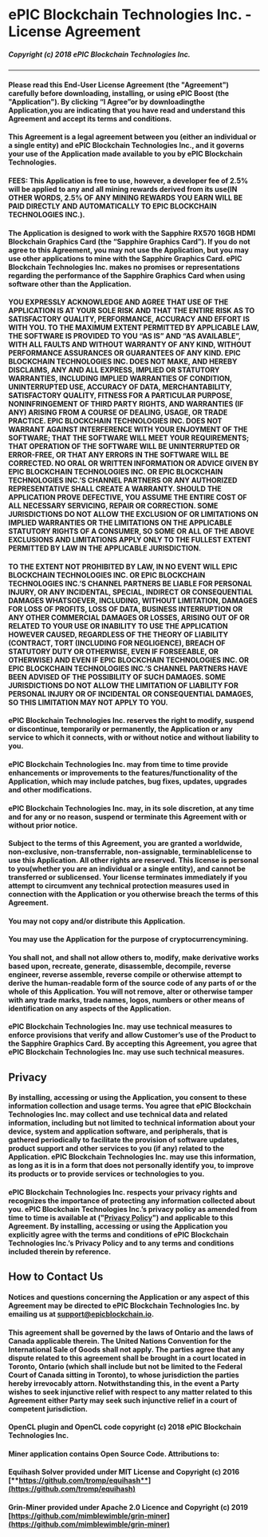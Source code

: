 # **ePIC Blockchain Technologies Inc. - License Agreement**  
##### **Copyright (c) 2018 ePIC Blockchain Technologies Inc.**

---

#### **Please read this End-User License Agreement (the "Agreement") carefully before downloading, installing, or using ePIC Boost (the "Application").** By clicking “I Agree”or by downloadingthe Application,you are indicating that you have read and understand this Agreement and accept its terms and conditions.

#### **This Agreement is a legal agreement between you (either an individual or a single entity) and ePIC Blockchain Technologies Inc., and it governs your use of the Application made available to you by ePIC Blockchain Technologies.**

#### **FEES: This Application is free to use, however, a developer fee of 2.5% will be applied to any and all mining rewards derived from its use**(IN OTHER WORDS,  2.5% OF ANY MINING REWARDS YOU EARN WILL BE PAID DIRECTLY AND AUTOMATICALLY TO EPIC BLOCKCHAIN TECHNOLOGIES INC.).

#### **The Application is designed to work with the Sapphire RX570 16GB HDMI Blockchain Graphics Card (the “Sapphire Graphics Card”).  If you do not agree to this Agreement, you may not use the Application, but you may use other applications to mine** **with the Sapphire  Graphics Card. ePIC Blockchain Technologies Inc. makes no promises or representations regarding the performance of the Sapphire  Graphics Card when using software other than the Application.**

#### **YOU EXPRESSLY ACKNOWLEDGE AND AGREE THAT USE OF THE APPLICATION IS AT YOUR SOLE RISK AND THAT THE ENTIRE RISK AS TO SATISFACTORY QUALITY, PERFORMANCE, ACCURACY AND EFFORT IS WITH YOU. TO THE MAXIMUM EXTENT PERMITTED BY APPLICABLE LAW, THE SOFTWARE IS PROVIDED TO YOU “AS IS” AND “AS AVAILABLE”, WITH ALL FAULTS AND WITHOUT WARRANTY OF ANY KIND, WITHOUT PERFORMANCE ASSURANCES OR GUARANTEES OF ANY KIND.  EPIC BLOCKCHAIN TECHNOLOGIES INC. DOES NOT MAKE, AND HEREBY DISCLAIMS, ANY AND ALL EXPRESS, IMPLIED OR STATUTORY WARRANTIES, INCLUDING IMPLIED WARRANTIES OF CONDITION, UNINTERRUPTED USE, ACCURACY OF DATA, MERCHANTABILITY, SATISFACTORY QUALITY, FITNESS FOR A PARTICULAR PURPOSE, NONINFRINGEMENT OF THIRD PARTY RIGHTS, AND WARRANTIES (IF ANY) ARISING FROM A COURSE OF DEALING, USAGE, OR TRADE PRACTICE. EPIC BLOCKCHAIN TECHNOLOGIES INC. DOES NOT WARRANT AGAINST INTERFERENCE WITH YOUR ENJOYMENT OF THE SOFTWARE; THAT THE SOFTWARE WILL MEET YOUR REQUIREMENTS; THAT OPERATION OF THE SOFTWARE WILL BE UNINTERRUPTED OR ERROR-FREE, OR THAT ANY ERRORS IN THE SOFTWARE WILL BE CORRECTED. NO ORAL OR WRITTEN INFORMATION OR ADVICE GIVEN BY EPIC BLOCKCHAIN TECHNOLOGIES INC. OR EPIC BLOCKCHAIN TECHNOLOGIES INC.’S CHANNEL PARTNERS OR ANY AUTHORIZED REPRESENTATIVE SHALL CREATE A WARRANTY. SHOULD THE APPLICATION PROVE DEFECTIVE, YOU ASSUME THE ENTIRE COST OF ALL NECESSARY SERVICING, REPAIR OR CORRECTION. SOME JURISDICTIONS DO NOT ALLOW THE EXCLUSION OF OR LIMITATIONS ON IMPLIED WARRANTIES OR THE LIMITATIONS ON THE APPLICABLE STATUTORY RIGHTS OF A CONSUMER, SO SOME OR ALL OF THE ABOVE EXCLUSIONS AND LIMITATIONS APPLY ONLY TO THE FULLEST EXTENT PERMITTED BY LAW IN THE APPLICABLE JURISDICTION.**

#### **TO THE EXTENT NOT PROHIBITED BY LAW, IN NO EVENT WILL EPIC BLOCKCHAIN TECHNOLOGIES INC. OR EPIC BLOCKCHAIN TECHNOLOGIES INC.’S CHANNEL PARTNERS BE LIABLE FOR PERSONAL INJURY, OR ANY INCIDENTAL, SPECIAL, INDIRECT OR CONSEQUENTIAL DAMAGES WHATSOEVER, INCLUDING, WITHOUT LIMITATION, DAMAGES FOR LOSS OF PROFITS, LOSS OF DATA, BUSINESS INTERRUPTION OR ANY OTHER COMMERCIAL DAMAGES OR LOSSES, ARISING OUT OF OR RELATED TO YOUR USE OR INABILITY TO USE THE APPLICATION HOWEVER CAUSED, REGARDLESS OF THE THEORY OF LIABILITY (CONTRACT, TORT (INCLUDING FOR NEGLIGENCE), BREACH OF STATUTORY DUTY OR OTHERWISE, EVEN IF FORSEEABLE, OR OTHERWISE) AND EVEN IF EPIC BLOCKCHAIN TECHNOLOGIES INC.  OR EPIC BLOCKCHAIN TECHNOLOGIES INC.’S CHANNEL PARTNERS HAVE BEEN ADVISED OF THE POSSIBILITY OF SUCH DAMAGES. SOME JURISDICTIONS DO NOT ALLOW THE LIMITATION OF LIABILITY FOR PERSONAL INJURY OR OF INCIDENTAL OR CONSEQUENTIAL DAMAGES, SO THIS LIMITATION MAY NOT APPLY TO YOU.**

#### **ePIC Blockchain Technologies Inc. reserves the right to modify, suspend or discontinue, temporarily or permanently, the Application or any service to which it connects, with or without notice and without liability to you.**

#### **ePIC Blockchain Technologies Inc. may from time to time provide enhancements or improvements to the features/functionality of the Application, which may include patches, bug fixes, updates, upgrades and other modifications.**

#### **ePIC Blockchain Technologies Inc. may, in its sole discretion, at any time and for any or no reason, suspend or terminate this Agreement with or without prior notice.**

#### **Subject to the terms of this Agreement, you are granted a worldwide**, non-exclusive, non-transferrable, non-assignable, terminablelicense to use this Application. All other rights are reserved.  This license is personal to you(whether you are an individual or a single entity), and cannot be transferred or sublicensed. Your license terminates immediately if you attempt to circumvent any technical protection measures used in connection with the Application or you otherwise breach the terms of this Agreement.

#### **You may not copy and/or distribute this Application.**

#### You may use the Application for the purpose of cryptocurrencymining.

#### **You shall not, and shall not allow others to, modify, make derivative works based upon, recreate, generate, disassemble, decompile, reverse engineer, reverse assemble, reverse compile or otherwise attempt to derive the human-readable form of the source code of any parts of** or the whole of this Application. You will not remove, alter or otherwise tamper with any trade marks, trade names, logos, numbers or other means of identification on any aspects of the Application.

#### **ePIC Blockchain Technologies Inc. may use technical measures to enforce provisions that verify and allow Customer’s use of the Product to the Sapphire Graphics Card.  By accepting this Agreement, you agree that ePIC Blockchain Technologies Inc. may use such technical measures.**

## **Privacy**

#### **By installing, accessing or using the Application, you consent to these information collection and usage terms.  You agree that ePIC Blockchain Technologies Inc. may collect and use technical data and related information, including but not limited to technical information about your device, system and application software, and peripherals, that is gathered periodically to facilitate the provision of software updates, product support and other services to you (if any) related to the Application. ePIC Blockchain Technologies Inc. may use this information, as long as it is in a form that does not personally identify you, to improve its products or to provide services or technologies to you.**

#### **ePIC Blockchain Technologies Inc. respects your privacy rights and recognizes the importance of protecting any information collected about you. ePIC Blockchain Technologies Inc.’s privacy policy as amended from time to time is available at ("[Privacy Policy](https://github.com/EPICBOOST/ePIC-Boost-Miner/blob/master/privacy)") and applicable to this Agreement. By installing, accessing or using the Application you explicitly agree with the terms and conditions of ePIC Blockchain Technologies Inc.’s Privacy Policy and to any terms and conditions included therein by reference.**

## **How to Contact Us**

#### Notices and questions concerning the Application or any aspect of this Agreement may be directed to ePIC Blockchain Technologies Inc. by emailing us at support@epicblockchain.io.

#### **This agreement shall be governed by the laws of Ontario and the laws of Canada applicable therein.  The United Nations Convention for the International Sale of Goods shall not apply. The parties agree that any dispute related to this agreement shall be brought in a court located in Toronto, Ontario (which shall include but not be limited to the Federal Court of Canada sitting in Toronto), to whose jurisdiction the parties hereby irrevocably attorn.  Notwithstanding this, in the event a Party wishes to seek injunctive relief with respect to any matter related to this Agreement either Party may seek such injunctive relief in a court of competent jurisdiction.**

#### **OpenCL plugin and OpenCL code copyright (c) 2018 ePIC Blockchain Technologies Inc.**

#### Miner application contains Open Source Code. Attributions to:

#### Equihash Solver provided under MIT License and Copyright (c) 2016 [**https://github.com/tromp/equihash**](https://github.com/tromp/equihash)

#### Grin-Miner provided under Apache 2.0 Licence and Copyright (c) 2019 [https://github.com/mimblewimble/grin-miner](https://github.com/mimblewimble/grin-miner)
